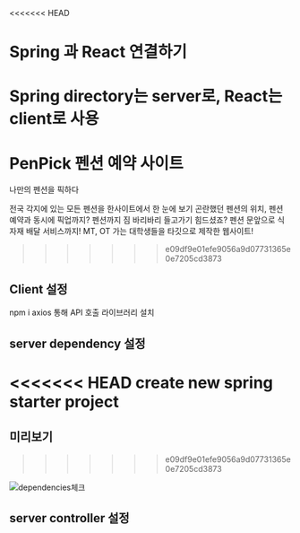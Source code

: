 <<<<<<< HEAD
# Spring 과 React 연결하기

Spring directory는 server로, React는 client로 사용
=======
# PenPick 펜션 예약 사이트
나만의 펜션을 픽하다

전국 각지에 있는 모든 펜션을 한사이트에서 한 눈에 보기
곤란했던 펜션의 위치, 펜션 예약과 동시에 픽업까지?
펜션까지 짐 바리바리 들고가기 힘드셨죠? 펜션 문앞으로 식자재 배달 서비스까지!
MT, OT 가는 대학생들을 타깃으로 제작한 웹사이트!
>>>>>>> e09df9e01efe9056a9d07731365e0e7205cd3873

## Client 설정

npm i axios 통해 API 호출 라이브러리 설치

## server dependency 설정

<<<<<<< HEAD
create new spring starter project
=======


## 미리보기
>>>>>>> e09df9e01efe9056a9d07731365e0e7205cd3873

<img src="./src/img/spring-react dependencies.png" alt="dependencies체크">

## server controller 설정

